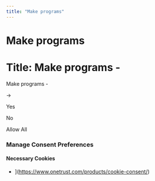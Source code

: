 ```yaml
---
title: "Make programs"
---
```


# Make programs

# Title: Make programs -

Make programs -

→

Yes

No

Allow All
### Manage Consent Preferences

#### Necessary Cookies

- ](https://www.onetrust.com/products/cookie-consent/)